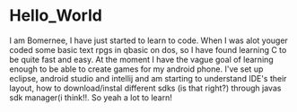 # Hello_World

I am Bomernee, I have just started to learn to code. When I was alot youger coded some basic text rpgs in qbasic on dos, so I have found learning C to be quite fast and easy. At the moment I have the vague goal of learning enough to be able to create games for my android phone. I've set up eclipse, android studio and intellij and am starting to understand IDE's their layout, how to download/instal different sdks (is that right?) through javas sdk manager(i think!!. So yeah a lot to learn! 
